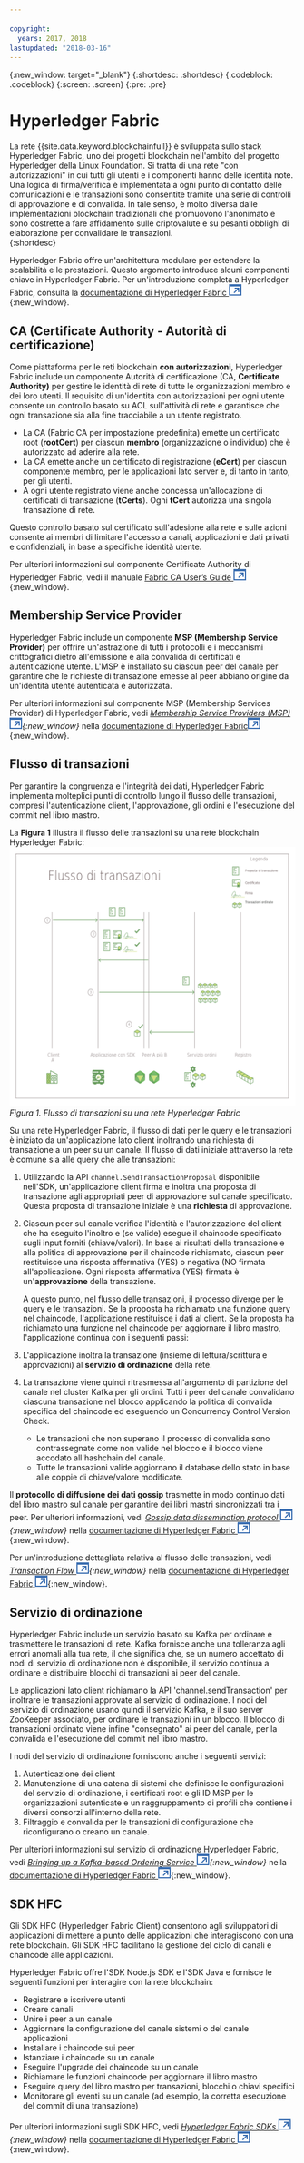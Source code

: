 ```yaml
---

copyright:
  years: 2017, 2018
lastupdated: "2018-03-16"
---
```


{:new_window: target="_blank"}
{:shortdesc: .shortdesc}
{:codeblock: .codeblock}
{:screen: .screen}
{:pre: .pre}


# Hyperledger Fabric
La rete {{site.data.keyword.blockchainfull}} è sviluppata sullo stack Hyperledger Fabric, uno dei progetti blockchain nell'ambito del progetto Hyperledger della Linux Foundation.  Si tratta di una rete "con autorizzazioni" in cui tutti gli utenti e i componenti hanno delle identità note.  Una logica di firma/verifica è implementata a ogni punto di contatto delle comunicazioni e le transazioni sono consentite tramite una serie di controlli di approvazione e di convalida.  In tale senso, è molto diversa dalle implementazioni blockchain tradizionali che promuovono l'anonimato e sono costrette a fare affidamento sulle criptovalute e su pesanti obblighi di elaborazione per convalidare le transazioni.  
{:shortdesc}

Hyperledger Fabric offre un'architettura modulare per estendere la scalabilità e le prestazioni. Questo argomento introduce alcuni componenti chiave in Hyperledger Fabric.  Per un'introduzione completa a Hyperledger Fabric, consulta la [documentazione di Hyperledger Fabric ![Icona link esterno](../images/external_link.svg "Icona link esterno")](http://hyperledger-fabric.readthedocs.io/en/latest/){:new_window}.  

## CA (Certificate Authority - Autorità di certificazione)  
Come piattaforma per le reti blockchain **con autorizzazioni**, Hyperledger Fabric include un componente Autorità di certificazione (CA, **Certificate Authority)** per gestire le identità di rete di tutte le organizzazioni membro e dei loro utenti. Il requisito di un'identità con autorizzazioni per ogni utente consente un controllo basato su ACL sull'attività di rete e garantisce che ogni transazione sia alla fine tracciabile a un utente registrato.  
* La CA (Fabric CA per impostazione predefinita) emette un certificato root (**rootCert**) per ciascun **membro** (organizzazione o individuo) che è autorizzato ad aderire alla rete.
* La CA emette anche un certificato di registrazione (**eCert**) per ciascun componente membro, per le applicazioni lato server e, di tanto in tanto, per gli utenti.
* A ogni utente registrato viene anche concessa un'allocazione di certificati di transazione (**tCerts**).  Ogni **tCert** autorizza una singola transazione di rete.

Questo controllo basato sul certificato sull'adesione alla rete e sulle azioni consente ai membri di limitare l'accesso a canali, applicazioni e dati privati e confidenziali, in base a specifiche identità utente.

Per ulteriori informazioni sul componente Certificate Authority di Hyperledger Fabric, vedi il manuale [Fabric CA User’s Guide ![Icona link esterno](../images/external_link.svg "Icona link esterno")](http://hyperledger-fabric-ca.readthedocs.io/en/latest/){:new_window}.

## Membership Service Provider  
Hyperledger Fabric include un componente **MSP (Membership Service Provider)** per offrire un'astrazione di tutti i protocolli e i meccanismi crittografici dietro all'emissione e alla convalida di certificati e autenticazione utente.  L'MSP è installato su ciascun peer del canale per garantire che le richieste di transazione emesse al peer abbiano origine da un'identità utente autenticata e autorizzata.

Per ulteriori informazioni sul componente MSP (Membership Services Provider) di Hyperledger Fabric, vedi *[Membership Service Providers (MSP) ![Icona link esterno](../images/external_link.svg "Icona link esterno")](http://hyperledger-fabric.readthedocs.io/en/latest/msp.html){:new_window}* nella [documentazione di Hyperledger Fabric![Icona link esterno](../images/external_link.svg "Icona link esterno")](http://hyperledger-fabric.readthedocs.io/en/latest/){:new_window}.

## Flusso di transazioni  
Per garantire la congruenza e l'integrità dei dati, Hyperledger Fabric implementa molteplici punti di controllo lungo il flusso delle transazioni, compresi l'autenticazione client, l'approvazione, gli ordini e l'esecuzione del commit nel libro mastro.

La **Figura 1** illustra il flusso delle transazioni su una rete blockchain Hyperledger Fabric:
![Flusso di transazioni](../images/v10_txflow.png "Flusso di transazioni su una rete Hyperledger Fabric")
*Figura 1. Flusso di transazioni su una rete Hyperledger Fabric*

Su una rete Hyperledger Fabric, il flusso di dati per le query e le transazioni è iniziato da un'applicazione lato client inoltrando una richiesta di transazione a un peer su un canale. Il flusso di dati iniziale attraverso la rete è comune sia alle query che alle transazioni:

1. Utilizzando la API `channel.SendTransactionProposal` disponibile nell'SDK, un'applicazione client firma e inoltra una proposta di transazione agli appropriati peer di approvazione sul canale specificato.  Questa proposta di transazione iniziale è una **richiesta** di approvazione.  
2. Ciascun peer sul canale verifica l'identità e l'autorizzazione del client che ha eseguito l'inoltro e (se valide) esegue il chaincode specificato sugli input forniti (chiave/valori).  In base ai risultati della transazione e alla politica di approvazione per il chaincode richiamato, ciascun peer restituisce una risposta affermativa (YES) o negativa (NO firmata all'applicazione.  Ogni risposta affermativa (YES) firmata è un'**approvazione** della transazione.

	A questo punto, nel flusso delle transazioni, il processo diverge per le query e le transazioni.  Se la proposta ha richiamato una funzione query nel chaincode, l'applicazione restituisce i dati al client.  Se la proposta ha richiamato una funzione nel chaincode per aggiornare il libro mastro, l'applicazione continua con i seguenti passi:  
3. L'applicazione inoltra la transazione (insieme di lettura/scrittura e approvazioni) al **servizio di ordinazione** della rete.  
4. La transazione viene quindi ritrasmessa all'argomento di partizione del canale nel cluster Kafka per gli ordini. Tutti i peer del canale convalidano ciascuna transazione nel blocco applicando la politica di convalida specifica del chaincode ed eseguendo un Concurrency Control Version Check.  
	* Le transazioni che non superano il processo di convalida sono contrassegnate come non valide nel blocco e il blocco viene accodato all'hashchain del canale.  
	* Tutte le transazioni valide aggiornano il database dello stato in base alle coppie di chiave/valore modificate.  

Il **protocollo di diffusione dei dati gossip** trasmette in modo continuo dati del libro mastro sul canale per garantire dei libri mastri sincronizzati tra i peer. Per ulteriori informazioni, vedi *[Gossip data dissemination protocol ![Icona link esterno](../images/external_link.svg "Icona link esterno")](http://hyperledger-fabric.readthedocs.io/en/latest/gossip.html){:new_window}* nella
[documentazione di Hyperledger Fabric ![Icona link esterno](../images/external_link.svg "Icona link esterno")](http://hyperledger-fabric.readthedocs.io/en/latest/){:new_window}.

Per un'introduzione dettagliata relativa al flusso delle transazioni, vedi *[Transaction Flow ![Icona link esterno](../images/external_link.svg "Icona link esterno")](http://hyperledger-fabric.readthedocs.io/en/latest/txflow.html){:new_window}* nella [documentazione di Hyperledger Fabric ![Icona link esterno](../images/external_link.svg "Icona link esterno")](http://hyperledger-fabric.readthedocs.io/en/latest/){:new_window}.  

## Servizio di ordinazione
Hyperledger Fabric include un servizio basato su Kafka per ordinare e trasmettere le transazioni di rete. Kafka fornisce anche una tolleranza agli errori anomali alla tua rete, il che significa che, se un numero accettato di nodi di servizio di ordinazione non è disponibile, il servizio continua a ordinare e distribuire blocchi di transazioni ai peer del canale.

Le applicazioni lato client richiamano la API 'channel.sendTransaction' per inoltrare le transazioni approvate al servizio di ordinazione. I nodi del servizio di ordinazione usano quindi il servizio Kafka, e il suo server ZooKeeper associato, per ordinare le transazioni in un blocco. Il blocco di transazioni ordinato viene infine "consegnato" ai peer del canale, per la convalida e l'esecuzione del commit nel libro mastro.

I nodi del servizio di ordinazione forniscono anche i seguenti servizi:
1. Autenticazione dei client
2. Manutenzione di una catena di sistemi che definisce le configurazioni del servizio di ordinazione, i certificati root e gli ID MSP per le organizzazioni autenticate e un raggruppamento di profili che contiene i diversi consorzi all'interno della rete.
3. Filtraggio e convalida per le transazioni di configurazione che riconfigurano o creano un canale.  

Per ulteriori informazioni sul servizio di ordinazione Hyperledger Fabric, vedi *[Bringing up a Kafka-based Ordering Service ![Icona link esterno](../images/external_link.svg "Icona link esterno")](http://hyperledger-fabric.readthedocs.io/en/latest/kafka.html){:new_window}* nella  [documentazione di Hyperledger Fabric ![Icona link esterno](../images/external_link.svg "Icona link esterno")](http://hyperledger-fabric.readthedocs.io/en/latest/){:new_window}.

## SDK HFC
Gli SDK HFC (Hyperledger Fabric Client) consentono agli sviluppatori di applicazioni di mettere a punto delle applicazioni che interagiscono con una rete blockchain. Gli SDK HFC facilitano la gestione del ciclo di canali e chaincode alle applicazioni.

Hyperledger Fabric offre l'SDK Node.js SDK e l'SDK Java e fornisce le seguenti funzioni per interagire con la rete blockchain:
* Registrare e iscrivere utenti
* Creare canali
* Unire i peer a un canale
* Aggiornare la configurazione del canale sistemi o del canale applicazioni
* Installare i chaincode sui peer
* Istanziare i chaincode su un canale
* Eseguire l'upgrade dei chaincode su un canale
* Richiamare le funzioni chaincode per aggiornare il libro mastro
* Eseguire query del libro mastro per transazioni, blocchi o chiavi specifici
* Monitorare gli eventi su un canale (ad esempio, la corretta esecuzione del commit di una transazione)

Per ulteriori informazioni sugli SDK HFC, vedi *[Hyperledger Fabric SDKs ![Icona link esterno](../images/external_link.svg "Icona link esterno")](http://hyperledger-fabric.readthedocs.io/en/latest/fabric-sdks.html){:new_window}* nella [documentazione di Hyperledger Fabric ![Icona link esterno](../images/external_link.svg "Icona link esterno")](http://hyperledger-fabric.readthedocs.io/en/latest/){:new_window}.
